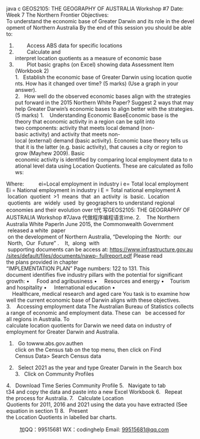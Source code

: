java c
GEOS2105: THE GEOGRAPHY OF AUSTRALIA
Workshop #7
Date: Week 7
The Northern Frontier
Objectives: To understand the economic base of Greater Darwin and its role in the development of Northern Australia
By the end of this session you should be able to:
1.         Access ABS data for specific locations
2.         Calculate and interpret location quotients as a measure of economic base
3.         Plot basic graphs (on Excel) showing data
Assessment Item (Workbook 2)
1.   Establish the economic base of Greater Darwin using location quotients. How has it changed over time? (5 marks) (Use a graph in your answer).
2.   How well do the observed economic bases align with the strategies put forward in the 2015 Northern White Paper? Suggest 2 ways that may help Greater Darwin’s economic bases to align better with the strategies. (5 marks)
1.    Understanding Economic BaseEconomic base is the theory that economic activity in a region can be split into two components: activity that meets local demand (non-basic activity) and activity that meets non-local (external) demand (basic activity). Economic base theory tells us that it is the latter (e.g. basic activity), that causes a city or region to grow (Mayhew 2009). Basic economic activity is identified by comparing local employment data to national level data using Location Quotients. These are calculated as follows:

Where:          ei=Local employment in industry i
e= Total local employment
Ei = National employment in industry i E = Total national employment
A  location  quotient  >1  means  that  an  activity  is  basic.  Location  quotients  are  widely  used  by geographers to understand regional economies and their evolution over t代 写GEOS2105: THE GEOGRAPHY OF AUSTRALIA Workshop #7Java
代做程序编程语言ime.
2.    The Northern Australia White PaperIn June 2015, the Commonwealth Government  released a white  paper  on the development of Northern Australia, “Developing the  North:  our  North,  Our  Future” .    It,  along  with  supporting documents can be access at: https://www.infrastructure.gov.au/sites/default/files/documents/nawp- fullreport.pdf
Please read the plans provided in chapter “IMPLEMENTATION PLAN” Page numbers: 122 to 131. This document identifies five industry pillars with the potential for significant growth:
•     Food and agribusiness
•     Resources and energy
•    Tourism and hospitality
•     International education
•     Healthcare, medical research and aged care
You task is to examine how well the current economic base of Darwin aligns with these objectives.
3.    Accessing employment data
The Australian Bureau of Statistics collects a range of economic and employment data. These can   be accessed for all regions in Australia. To calculate location quotients for Darwin we need data on industry of employment for Greater Darwin and Australia.
1.   Go towww.abs.gov.authen click on the Census tab on the top menu, then click on Find Census Data> Search Census data

2.   Select 2021 as the year and type Greater Darwin in the Search box
3.   Click on Community Profiles

4.   Download Time Series Community Profile
5.   Navigate to tab t34 and copy the data and paste into a new Excel Workbook
6.   Repeat the process for Australia.
7.   Calculate Location Quotients for 2011, 2016 and 2021 using the data you have extracted (See equation in section 1)
8.   Present the Location Quotients in labelled bar charts.

         
加QQ：99515681  WX：codinghelp  Email: 99515681@qq.com
